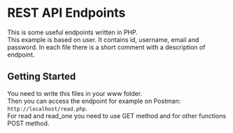 # REST API Endpoints
This is some useful endpoints written in PHP.
<br/>
This example is based on user. It contains id, username, email and password.
In each file there is a short comment with a description of endpoint.

## Getting Started
You need to write this files in your www folder. 
<br/>
Then you can access the endpoint for example on Postman: `http://localhost/read.php`. 
<br/>
For read and read_one you need to use GET method and for other functions POST method.
